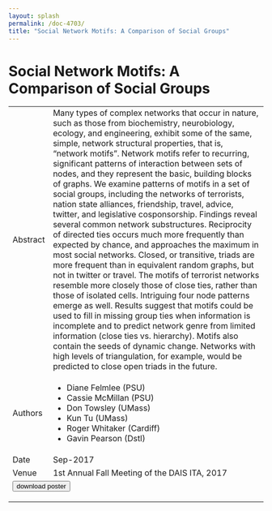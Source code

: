 ```yaml
---
layout: splash
permalink: /doc-4703/
title: "Social Network Motifs: A Comparison of Social Groups"
---
```


# Social Network Motifs: A Comparison of Social Groups

<table>
    <tbody>
    <tr>
        <td>Abstract</td>
        <td>Many types of complex networks that occur in nature, such as those from biochemistry, neurobiology, ecology, and engineering, exhibit some of the same, simple, network structural properties, that is, “network motifs”. Network motifs refer to recurring, significant patterns of interaction between sets of nodes, and they represent the basic, building blocks of graphs. We examine patterns of motifs in a set of social groups, including the networks of terrorists, nation state alliances, friendship, travel, advice, twitter, and legislative cosponsorship. Findings reveal several common network substructures. Reciprocity of directed ties occurs much more frequently than expected by chance, and approaches the maximum in most social networks. Closed, or transitive, triads are more frequent than in equivalent random graphs, but not in twitter or travel. The motifs of terrorist networks resemble more closely those of close ties, rather than those of isolated cells. Intriguing four node patterns emerge as well. Results suggest that motifs could be used to fill in missing group ties when information is incomplete and to predict network genre from limited information (close ties vs. hierarchy). Motifs also contain the seeds of dynamic change. Networks with high levels of triangulation, for example, would be predicted to close open triads in the future.</td>
    </tr>
    <tr>
        <td>Authors</td>
        <td>
            <ul>
                <li>Diane Felmlee (PSU)</li>
                <li>Cassie McMillan (PSU)</li>
                <li>Don Towsley (UMass)</li>
                <li>Kun Tu (UMass)</li>
                <li>Roger Whitaker (Cardiff)</li>
                <li>Gavin Pearson (Dstl)</li>
            </ul>
        </td>
    </tr>
    <tr>
        <td>Date</td>
        <td>Sep-2017</td>
    </tr>
    <tr>
        <td>Venue</td>
        <td>1st Annual Fall Meeting of the DAIS ITA, 2017</td>
    </tr>
        <tr>
            <td colspan="2">
                <form method="get" action="https://dais-ita.org/sites/default/files/1500_poster.pdf">
                    <button type="submit">download poster</button>
                </form>
            </td>
        </tr>
    </tbody>
</table>
